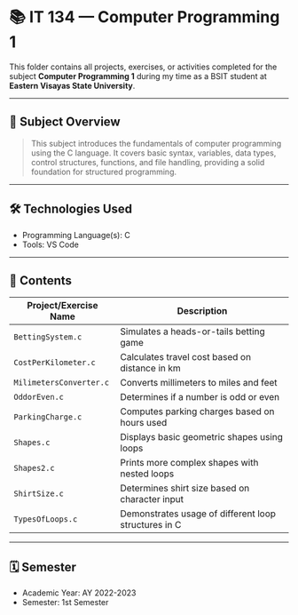 # 📚 IT 134 — Computer Programming 1

This folder contains all projects, exercises, or activities completed for the subject **Computer Programming 1** during my time as a BSIT student at **Eastern Visayas State University**.

---

## 🧠 Subject Overview

> This subject introduces the fundamentals of computer programming using the C language. It covers basic syntax, variables, data types, control structures, functions, and file handling, providing a solid foundation for structured programming.

---

## 🛠️ Technologies Used

- Programming Language(s): C
- Tools: VS Code

---

## 📂 Contents

| Project/Exercise Name        | Description                                          |
|-----------------------------|------------------------------------------------------|
| `BettingSystem.c`           | Simulates a heads-or-tails betting game              |
| `CostPerKilometer.c`        | Calculates travel cost based on distance in km       |
| `MilimetersConverter.c`     | Converts millimeters to miles and feet               |
| `OddorEven.c`               | Determines if a number is odd or even                |
| `ParkingCharge.c`           | Computes parking charges based on hours used         |
| `Shapes.c`                  | Displays basic geometric shapes using loops          |
| `Shapes2.c`                 | Prints more complex shapes with nested loops         |
| `ShirtSize.c`               | Determines shirt size based on character input       |
| `TypesOfLoops.c`            | Demonstrates usage of different loop structures in C |

---

## 🗓️ Semester

- Academic Year: AY 2022-2023  
- Semester: 1st Semester
